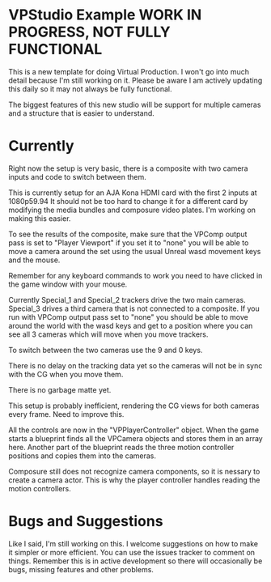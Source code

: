 # VPStudio Example WORK IN PROGRESS, NOT FULLY FUNCTIONAL

This is a new template for doing Virtual Production.  I won't go into much detail because I'm still working on it.  Please be aware I am actively updating this daily so it may not always be fully functional.

The biggest features of this new studio will be support for multiple cameras and a structure that is easier to understand.

# Currently

Right now the setup is very basic, there is a composite with two camera inputs and code to switch between them.

This is currently setup for an AJA Kona HDMI card with the first 2 inputs at 1080p59.94  It should not be too hard to change it for a different card by modifying the media bundles and composure video plates.  I'm working on making this easier.

To see the results of the composite, make sure that the VPComp output pass is set to "Player Viewport"  if you set it to "none" you will be able to move a camera around the set using the usual Unreal wasd movement keys and the mouse.

Remember for any keyboard commands to work you need to have clicked in the game window with your mouse.

Currently Special_1 and Special_2 trackers drive the two main cameras.  Special_3 drives a third camera that is not connected to a composite.  If you run with VPComp output pass set to "none" you should be able to move around the world with the wasd keys and get to a position where you can see all 3 cameras which will move when you move trackers.

To switch between the two cameras use the 9 and 0 keys.

There is no delay on the tracking data yet so the cameras will not be in sync with the CG when you move them.

There is no garbage matte yet.

This setup is probably inefficient, rendering the CG views for both cameras every frame.  Need to improve this.

All the controls are now in the "VPPlayerController" object.  When the game starts a blueprint finds all the VPCamera objects and stores them in an array here.  Another part of the blueprint reads the three motion controller positions and copies them into the cameras.

Composure still does not recognize camera components, so it is nessary to create a camera actor.  This is why the player controller handles reading the motion controllers.

# Bugs and Suggestions

Like I said, I'm still working on this.  I welcome suggestions on how to make it simpler or more efficient.  You can use the issues tracker to comment on things.  Remember this is in active development so there will occasionally be bugs, missing features and other problems.

